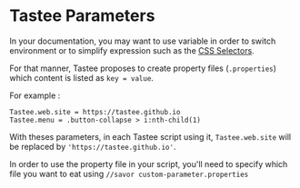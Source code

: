 # Tastee Parameters

In your documentation, you may want to use variable in order to switch environment or to simplify expression such as the [CSS Selectors](./what-is-css-selector.md).

For that manner, Tastee proposes to create property files (`.properties`) which content is listed as `key = value`.

For example :
```
Tastee.web.site = https://tastee.github.io
Tastee.menu = .button-collapse > i:nth-child(1)
```

With theses parameters, in each Tastee script using it, `Tastee.web.site` will be replaced by `'https://tastee.github.io'`. 

In order to use the property file in your script, you'll need to specify which file you want to eat using `//savor custom-parameter.properties`